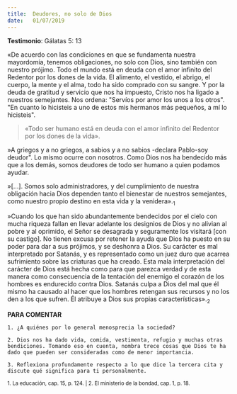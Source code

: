 ```yaml
---
title:  Deudores, no solo de Dios 
date:   01/07/2019
---
```


**Testimonio**: Gálatas 5: 13 

«De acuerdo con las condiciones en que se fundamenta nuestra mayordomía, tenemos obligaciones, no solo con Dios, sino también con nuestro prójimo. Todo el mundo está en deuda con el amor infinito del Redentor por los dones de la vida. El alimento, el vestido, el abrigo, el cuerpo, la mente y el alma, todo ha sido comprado con su sangre. Y por la deuda de gratitud y servicio que nos ha impuesto, Cristo nos ha ligado a nuestros semejantes. Nos ordena: "Servíos por amor los unos a los otros". "En cuanto lo hicisteis a uno de estos mis hermanos más pequeños, a mí lo hicisteis". 

> «Todo ser humano está en deuda con el amor infinito del Redentor por los dones de la vida».

»A griegos y a no griegos, a sabios y a no sabios -declara Pablo-soy deudor". Lo mismo ocurre con nosotros. Como Dios nos ha bendecido más que a los demás, somos deudores de todo ser humano a quien podamos ayudar. 

»[...]. Somos solo administradores, y del cumplimiento de nuestra obligación hacia Dios dependen tanto el bienestar de nuestros semejantes, como nuestro propio destino en esta vida y la venidera».<sub>1</sub> 

»Cuando los que han sido abundantemente bendecidos por el cielo con mucha riqueza fallan en llevar adelante los designios de Dios y no alivian al pobre y al oprimido, el Señor se desagrada y seguramente los visitará [con su castigo]. No tienen excusa por retener la ayuda que Dios ha puesto en su poder para dar a sus prójimos, y se deshonra a Dios. Su carácter es mal interpretado por Satanás, y es representado como un juez duro que acarrea sufrimiento sobre las criaturas que ha creado. Esta mala interpretación del carácter de Dios está hecha como para que parezca verdad y de esta manera como consecuencia de la tentación del enemigo el corazón de los hombres es endurecido contra Dios. Satanás culpa a Dios del mal que él mismo ha causado al hacer que los hombres retengan sus recursos y no los den a los que sufren. Él atribuye a Dios sus propias características».<sub>2</sub>

**PARA COMENTAR**

`1. ¿A quiénes por lo general menosprecia la sociedad?`

`2. Dios nos ha dado vida, comida, vestimenta, refugio y muchas otras bendiciones. Tomando eso en cuenta, nombra trece cosas que Dios te ha dado que pueden ser consideradas como de menor importancia.`

`3. Reflexiona profundamente respecto a lo que dice la tercera cita y discute qué significa para ti personalmente.`

<sub>1. La educación, cap. 15, p. 124. | 2. El ministerio de la bondad, cap. 1, p. 18.</sub>